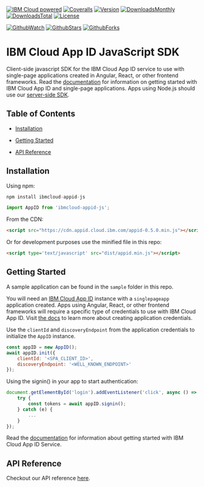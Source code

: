 [![IBM Cloud powered][img-ibmcloud-powered]][url-ibmcloud]
[![Coveralls][img-coveralls-master]][url-coveralls-master]
[![Version][img-version]][url-npm]
[![DownloadsMonthly][img-npm-downloads-monthly]][url-npm]
[![DownloadsTotal][img-npm-downloads-total]][url-npm]
[![License][img-license]][url-npm]


[![GithubWatch][img-github-watchers]][url-github-watchers]
[![GithubStars][img-github-stars]][url-github-stars]
[![GithubForks][img-github-forks]][url-github-forks]

# IBM Cloud App ID JavaScript SDK
Client-side javascript SDK for the IBM Cloud App ID service to use with single-page applications created in Angular, React, or other frontend frameworks. 
Read the [documentation](https://cloud.ibm.com/docs/services/appid?topic=appid-single-page) for information on getting started with IBM Cloud App ID and single-page applications.
Apps using Node.js should use our [server-side SDK](https://github.com/ibm-cloud-security/appid-serversdk-nodejs).
## Table of Contents

-   [Installation][1]

-   [Getting Started][2]

-   [API Reference][3]

## Installation
Using npm:
```javascript
npm install ibmcloud-appid-js
```

```javascript
import AppID from 'ibmcloud-appid-js';
```

From the CDN:
```html
<script src="https://cdn.appid.cloud.ibm.com/appid-0.5.0.min.js"></script>
```

Or for development purposes use the minified file in this repo:
```html
<script type='text/javascript' src="dist/appid.min.js"></script>
```

## Getting Started
A sample application can be found in the `sample` folder in this repo.

You will need an [IBM Cloud App ID](https://www.ibm.com/cloud/app-id) instance with a `singlepageapp` application created.
Apps using Angular, React, or other frontend frameworks will require a specific type of credentials to use with IBM Cloud App ID. 
Visit [the docs](https://cloud.ibm.com/docs/services/appid?topic=appid-single-page#create-spa-credentials) to learn more about creating application credentials.

Use the `clientId` and `discoveryEndpoint` from the application credentials to initialize the `AppID` instance. 
```javascript
const appID = new AppID();
await appID.init({
    clientId: '<SPA_CLIENT_ID>',
    discoveryEndpoint: '<WELL_KNOWN_ENDPOINT>'
});
``` 
Using the signin() in your app to start authentication:
```javascript
document.getElementById('login').addEventListener('click', async () => {
    try {
        const tokens = await appID.signin();
    } catch (e) {
        ...
    }
});
```
Read the [documentation](https://cloud.ibm.com/docs/services/appid?topic=appid-getting-started#gettingstarted) for information about getting started with IBM Cloud App ID Service.

## API Reference
Checkout our API reference [here](https://ibm-cloud-security.github.io/appid-clientsdk-js/).

[1]: #installation
[2]: #getting-started
[3]: #api-reference


[img-ibmcloud-powered]: https://img.shields.io/badge/ibm%20cloud-powered-blue.svg
[url-ibmcloud]: https://www.ibm.com/cloud/
[url-npm]: https://www.npmjs.com/package/ibmcloud-appid-js
[img-license]: https://img.shields.io/npm/l/ibmcloud-appid-js.svg
[img-version]: https://img.shields.io/npm/v/ibmcloud-appid-js.svg
[img-npm-downloads-monthly]: https://img.shields.io/npm/dm/ibmcloud-appid-js.svg
[img-npm-downloads-total]: https://img.shields.io/npm/dt/ibmcloud-appid-js.svg

[img-github-watchers]: https://img.shields.io/github/watchers/ibm-cloud-security/appid-clientsdk-js.svg?style=social&label=Watch
[url-github-watchers]: https://github.com/ibm-cloud-security/appid-clientsdk-js/watchers
[img-github-stars]: https://img.shields.io/github/stars/ibm-cloud-security/appid-clientsdk-js.svg?style=social&label=Star
[url-github-stars]: https://github.com/ibm-cloud-security/appid-clientsdk-js/stargazers
[img-github-forks]: https://img.shields.io/github/forks/ibm-cloud-security/appid-clientsdk-js.svg?style=social&label=Fork
[url-github-forks]: https://github.com/ibm-cloud-security/appid-clientsdk-js/network

[img-coveralls-master]: https://coveralls.io/repos/github/ibm-cloud-security/appid-clientsdk-js/badge.svg
[url-coveralls-master]: https://coveralls.io/github/ibm-cloud-security/appid-clientsdk-js
